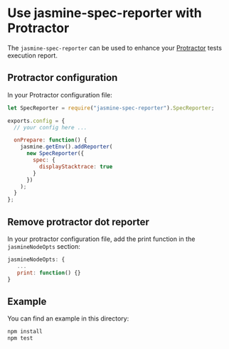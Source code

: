 # Use jasmine-spec-reporter with Protractor

The `jasmine-spec-reporter` can be used to enhance your [Protractor](https://github.com/angular/protractor) tests execution report.

## Protractor configuration

In your Protractor configuration file:

```javascript
let SpecReporter = require("jasmine-spec-reporter").SpecReporter;

exports.config = {
  // your config here ...

  onPrepare: function() {
    jasmine.getEnv().addReporter(
      new SpecReporter({
        spec: {
          displayStacktrace: true
        }
      })
    );
  }
};
```

## Remove protractor dot reporter

In your protractor configuration file, add the print function in the `jasmineNodeOpts` section:

```javascript
jasmineNodeOpts: {
   ...
   print: function() {}
}
```

## Example

You can find an example in this directory:

```bash
npm install
npm test
```
